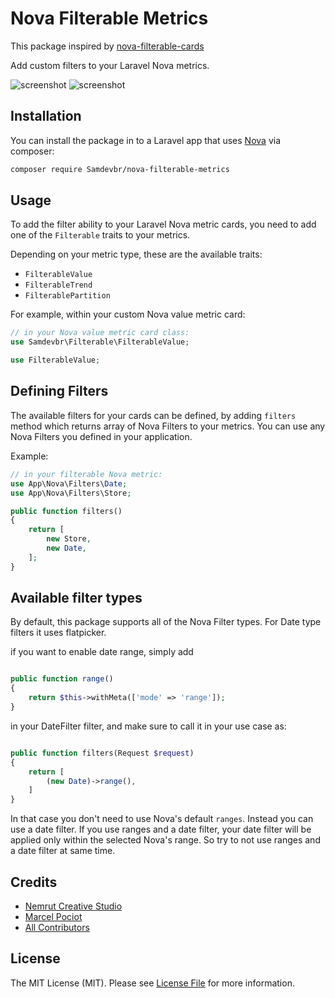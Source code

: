# Nova Filterable Metrics
This package inspired by [nova-filterable-cards](https://github.com/beyondcode/nova-filterable-cards)

Add custom filters to your Laravel Nova metrics. 

![screenshot](https://nemrut.co/images/filterable/filter-screenshot1.png)
![screenshot](https://nemrut.co/images/filterable/filter-screenshot2.png)

## Installation

You can install the package in to a Laravel app that uses [Nova](https://nova.laravel.com) via composer:

```bash
composer require Samdevbr/nova-filterable-metrics 
```

## Usage

To add the filter ability to your Laravel Nova metric cards, you need to add one of the `Filterable` traits to your metrics.

Depending on your metric type, these are the available traits:

- `FilterableValue`
- `FilterableTrend`
- `FilterablePartition`

For example, within your custom Nova value metric card:
```php
// in your Nova value metric card class:
use Samdevbr\Filterable\FilterableValue;

use FilterableValue;

```

## Defining Filters

The available filters for your cards can be defined, by adding `filters` method which returns array of Nova Filters to your metrics. You can use any Nova Filters you defined in your application.

Example:

```php
// in your filterable Nova metric:
use App\Nova\Filters\Date;
use App\Nova\Filters\Store;

public function filters()
{
	return [
		new Store,
		new Date,
	];
}

```

## Available filter types

By default, this package supports all of the Nova Filter types. For Date type filters it uses flatpicker.

if you want to enable date range, simply add 

```php

public function range()
{
	return $this->withMeta(['mode' => 'range']);
}

```

in your DateFilter filter, and make sure to call it in your use case as:

```php

public function filters(Request $request)
{
	return [
		(new Date)->range(),
	]
}

```

In that case you don't need to use Nova's default `ranges`. Instead you can use a date filter. If you use ranges and a date filter, your date filter will be applied only within the selected Nova's range. So try to not use ranges and a date filter at same time.

## Credits
- [Nemrut Creative Studio](https://github.com/Samdevbr)
- [Marcel Pociot](https://github.com/mpociot)
- [All Contributors](../../contributors)

## License

The MIT License (MIT). Please see [License File](LICENSE.md) for more information.
